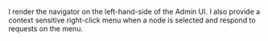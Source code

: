 I render the navigator on the left-hand-side of the Admin UI. I also provide a context sensitive right-click menu when a node is selected and respond to requests on the menu. 